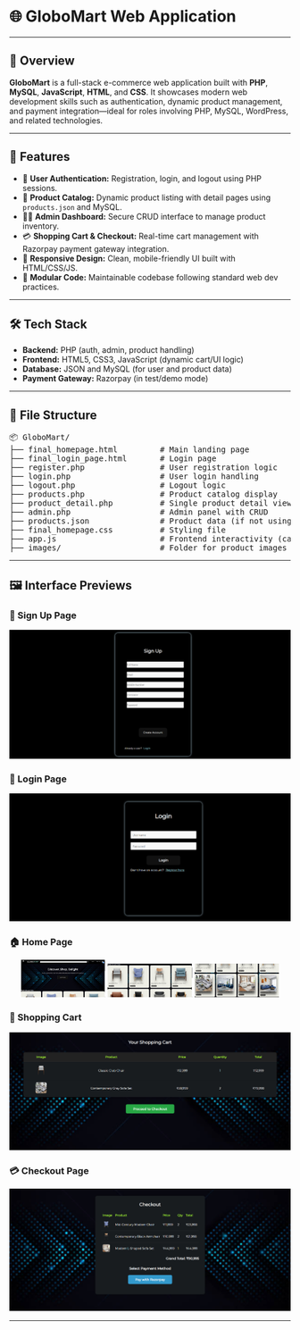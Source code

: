 # 🌐 GloboMart Web Application
---

## 📝 Overview
**GloboMart** is a full-stack e-commerce web application built with **PHP**, **MySQL**, **JavaScript**, **HTML**, and **CSS**. It showcases modern web development skills such as authentication, dynamic product management, and payment integration—ideal for roles involving PHP, MySQL, WordPress, and related technologies.

---

## 🚀 Features
- 🔐 **User Authentication:** Registration, login, and logout using PHP sessions.
- 🛒 **Product Catalog:** Dynamic product listing with detail pages using `products.json` and MySQL.
- 🧑‍💼 **Admin Dashboard:** Secure CRUD interface to manage product inventory.
- 💳 **Shopping Cart & Checkout:** Real-time cart management with Razorpay payment gateway integration.
- 📱 **Responsive Design:** Clean, mobile-friendly UI built with HTML/CSS/JS.
- 🧩 **Modular Code:** Maintainable codebase following standard web dev practices.

---

## 🛠 Tech Stack
- **Backend:** PHP (auth, admin, product handling)
- **Frontend:** HTML5, CSS3, JavaScript (dynamic cart/UI logic)
- **Database:** JSON and MySQL (for user and product data)
- **Payment Gateway:** Razorpay (in test/demo mode)

---

## 📁 File Structure
<pre>
📦 GloboMart/
├── final_homepage.html         # Main landing page
├── final_login_page.html       # Login page
├── register.php                # User registration logic
├── login.php                   # User login handling
├── logout.php                  # Logout logic
├── products.php                # Product catalog display
├── product_detail.php          # Single product detail view
├── admin.php                   # Admin panel with CRUD
├── products.json               # Product data (if not using MySQL)
├── final_homepage.css          # Styling file
├── app.js                      # Frontend interactivity (cart, etc.)
├── images/                     # Folder for product images
</pre>
---

## 🖼 Interface Previews

### 📝 Sign Up Page
![Sign Up Page](https://github.com/khushigupta124/GloboMart/blob/main/interface_screenshots/output%2010.png)

### 🔐 Login Page
![Login Page](https://github.com/khushigupta124/GloboMart/blob/main/interface_screenshots/output%209.png)

### 🏠 Home Page

<p align="center">
  <img src="https://github.com/khushigupta124/GloboMart/blob/main/interface_screenshots/output1.png" alt="Home Page" width="30%"/>
  <img src="https://github.com/khushigupta124/GloboMart/blob/main/interface_screenshots/output2.png" alt="Home Page" width="30%"/>
  <img src="https://github.com/khushigupta124/GloboMart/blob/main/interface_screenshots/output3.png" alt="Home Page" width="30%"/>
</p>

### 🛒 Shopping Cart
![Shopping Cart](https://github.com/khushigupta124/GloboMart/blob/main/interface_screenshots/output5.png)

### 💳 Checkout Page
![Checkout Page](https://github.com/khushigupta124/GloboMart/blob/main/interface_screenshots/output7.png)

---

